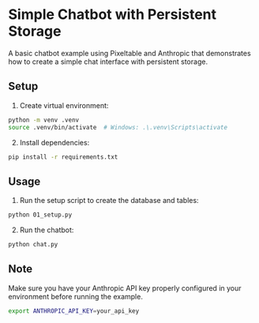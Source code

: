 # Simple Chatbot with Persistent Storage

A basic chatbot example using Pixeltable and Anthropic that demonstrates how to create a simple chat interface with persistent storage.

## Setup

1. Create virtual environment:
```bash
python -m venv .venv
source .venv/bin/activate  # Windows: .\.venv\Scripts\activate
```

2. Install dependencies:
```bash
pip install -r requirements.txt
```

## Usage

1. Run the setup script to create the database and tables:
```bash
python 01_setup.py
```

2. Run the chatbot:
```bash
python chat.py
```

## Note

Make sure you have your Anthropic API key properly configured in your environment before running the example. 

```bash
export ANTHROPIC_API_KEY=your_api_key
```

